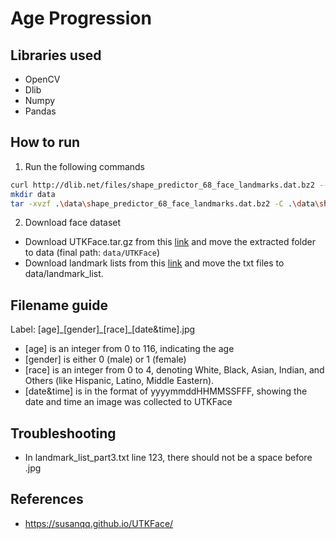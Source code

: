 # Age Progression

## Libraries used

- OpenCV
- Dlib
- Numpy
- Pandas

## How to run

1. Run the following commands

```sh
curl http://dlib.net/files/shape_predictor_68_face_landmarks.dat.bz2 --output .\data\shape_predictor_68_face_landmarks.dat.bz2
mkdir data
tar -xvzf .\data\shape_predictor_68_face_landmarks.dat.bz2 -C .\data\shape_predictor_68_face_landmarks.dat
```

2. Download face dataset

- Download UTKFace.tar.gz from this [link](https://drive.google.com/drive/folders/0BxYys69jI14kU0I1YUQyY1ZDRUE?usp=sharing) and move the extracted folder to data (final path: `data/UTKFace`)
- Download landmark lists from this [link](https://drive.google.com/open?id=0BxYys69jI14kS1lmbW1jbkFHaW8) and move the txt files to data/landmark_list.

## Filename guide

Label: [age]\_[gender]\_[race]\_[date&time].jpg

- [age] is an integer from 0 to 116, indicating the age
- [gender] is either 0 (male) or 1 (female)
- [race] is an integer from 0 to 4, denoting White, Black, Asian, Indian, and Others (like Hispanic, Latino, Middle Eastern).
- [date&time] is in the format of yyyymmddHHMMSSFFF, showing the date and time an image was collected to UTKFace

## Troubleshooting

- In landmark_list_part3.txt line 123, there should not be a space before .jpg

## References

- https://susanqq.github.io/UTKFace/
